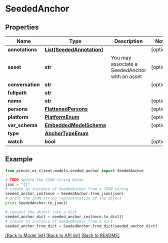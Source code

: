 # SeededAnchor


## Properties
Name | Type | Description | Notes
------------ | ------------- | ------------- | -------------
**annotations** | [**List[SeededAnnotation]**](SeededAnnotation.md) |  | [optional] 
**asset** | **str** | You may associate a SeededAnchor with an asset | [optional] 
**conversation** | **str** |  | [optional] 
**fullpath** | **str** |  | 
**name** | **str** |  | [optional] 
**persons** | [**FlattenedPersons**](FlattenedPersons.md) |  | [optional] 
**platform** | [**PlatformEnum**](PlatformEnum.md) |  | [optional] 
**var_schema** | [**EmbeddedModelSchema**](EmbeddedModelSchema.md) |  | [optional] 
**type** | [**AnchorTypeEnum**](AnchorTypeEnum.md) |  | 
**watch** | **bool** |  | [optional] 

## Example

```python
from pieces_os_client.models.seeded_anchor import SeededAnchor

# TODO update the JSON string below
json = "{}"
# create an instance of SeededAnchor from a JSON string
seeded_anchor_instance = SeededAnchor.from_json(json)
# print the JSON string representation of the object
print SeededAnchor.to_json()

# convert the object into a dict
seeded_anchor_dict = seeded_anchor_instance.to_dict()
# create an instance of SeededAnchor from a dict
seeded_anchor_from_dict = SeededAnchor.from_dict(seeded_anchor_dict)
```
[[Back to Model list]](../README.md#documentation-for-models) [[Back to API list]](../README.md#documentation-for-api-endpoints) [[Back to README]](../README.md)


